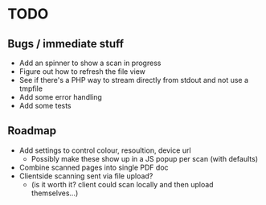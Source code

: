 # TODO

## Bugs / immediate stuff

* Add an spinner to show a scan in progress
* Figure out how to refresh the file view
* See if there's a PHP way to stream directly from stdout and not use a tmpfile
* Add some error handling
* Add some tests

## Roadmap

* Add settings to control colour, resoultion, device url
  * Possibly make these show up in a JS popup per scan (with defaults)
* Combine scanned pages into single PDF doc
* Clientside scanning sent via file upload?
  * (is it worth it? client could scan locally and then upload themselves...)
